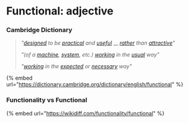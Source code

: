 # Functional: adjective

### Cambridge Dictionary

> _"_[_designed_](https://dictionary.cambridge.org/dictionary/english/design) _to be_ [_practical_](https://dictionary.cambridge.org/dictionary/english/practical) _and_ [_useful_](https://dictionary.cambridge.org/dictionary/english/useful) __ [_rather_](https://dictionary.cambridge.org/dictionary/english/rather) _than_ [_attractive_](https://dictionary.cambridge.org/dictionary/english/attractive)_"_
>
> _"(of a_ [_machine_](https://dictionary.cambridge.org/dictionary/english/machine)_,_ [_system_](https://dictionary.cambridge.org/dictionary/english/system)_, etc.)_ [_working_](https://dictionary.cambridge.org/dictionary/english/working) _in the_ [_usual_](https://dictionary.cambridge.org/dictionary/english/usual) _way"_
>
> _"_[_working_](https://dictionary.cambridge.org/dictionary/english/working) _in the_ [_expected_](https://dictionary.cambridge.org/dictionary/english/expected) _or_ [_necessary_](https://dictionary.cambridge.org/dictionary/english/necessary) _way"_

{% embed url="https://dictionary.cambridge.org/dictionary/english/functional" %}

### Functionality vs Functional

{% embed url="https://wikidiff.com/functionality/functional" %}
